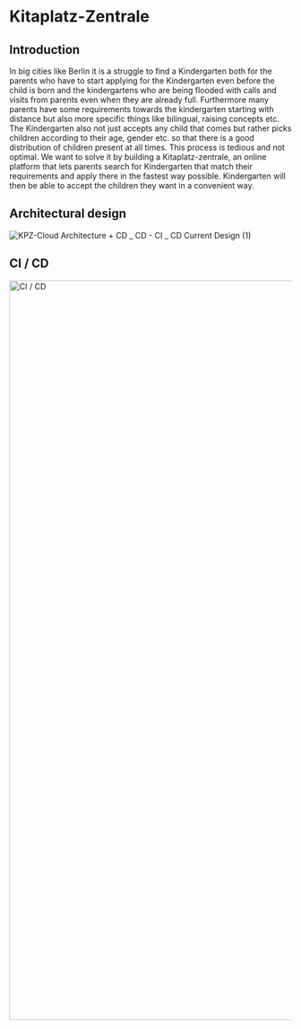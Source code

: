# Kitaplatz-Zentrale

<h2>Introduction</h2>
<p>
In big cities like Berlin it is a struggle to find a Kindergarten both for the parents who have to start applying for the Kindergarten even before the child is born and the kindergartens who are being flooded with calls and visits from parents even when they are already full. 
Furthermore many parents have some requirements towards the kindergarten starting with distance but also more specific things like bilingual, raising concepts etc. 
The Kindergarten also not just accepts any child that comes but rather picks children according to their age, gender etc. so that there is a good distribution of children present at all times.
This process is tedious and not optimal. We want to solve it by building a Kitaplatz-zentrale, an online platform that lets parents search for Kindergarten that match their requirements and apply there in the fastest way possible.
Kindergarten will then be able to accept the children they want in a convenient way.
</p>

<h2>Architectural design</h2>

![KPZ-Cloud Architecture + CD _ CD - CI _ CD   Current Design (1)](https://github.com/KitaPlatzZentrale/kpz/assets/32839416/d9cfdb91-fb79-4613-9e8f-fb2763f456c7)


<h2>CI / CD</h2>

<img width="1319" alt="CI / CD" src="https://user-images.githubusercontent.com/32839416/233936273-f14131b5-1ae3-4c20-b6c3-16e82cb338d2.png">

